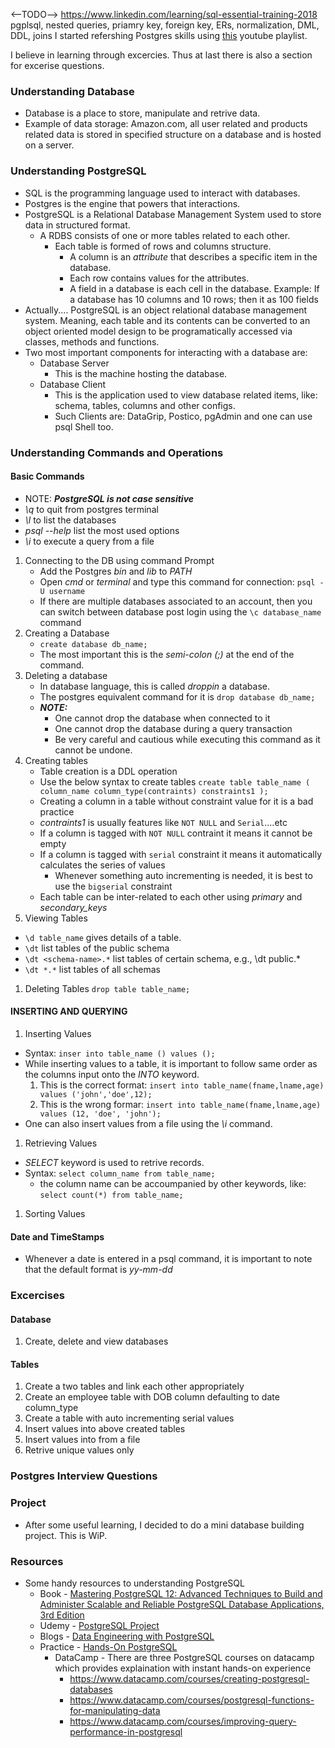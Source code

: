 <--TODO-->
https://www.linkedin.com/learning/sql-essential-training-2018
pgplsql, nested queries, priamry key, foreign key, ERs, normalization, DML, DDL, joins
I started refershing Postgres skills using [this](https://www.youtube.com/playlist?list=PLwvrYc43l1MxAEOI_KwGe8l42uJxMoKeS) youtube playlist.

I believe in learning through excercies. Thus at last there is also a section for excerise questions.
### Understanding Database
* Database is a place to store, manipulate and retrive data.
* Example of data storage: Amazon.com, all user related and products related data is stored in specified structure on a database and is hosted on a server.

### Understanding PostgreSQL
* SQL is the programming language used to interact with databases.
* Postgres is the engine that powers that interactions.
* PostgreSQL is a Relational Database Management System used to store data in structured format.
    * A RDBS consists of one or more tables related to each other.
        * Each table is formed of rows and columns structure.
            * A column is an *attribute* that describes a specific item in the database.
            * Each row contains values for the attributes.
            * A field in a database is each cell in the database. Example: If a database has 10 columns and 10 rows; then it as 100 fields
* Actually.... PostgreSQL is an object relational database management system. Meaning, each table and its contents can be converted to an object oriented model design to be programatically accessed via classes, methods and functions. 
* Two most important components for interacting with a database are:
    * Database Server
        * This is the machine hosting the database.
    * Database Client
        * This is the application used to view database related items, like: schema, tables, columns and other configs.
        * Such Clients are: DataGrip, Postico, pgAdmin and one can use psql Shell too.
### Understanding Commands and Operations
#### Basic Commands
* NOTE: ***PostgreSQL is not case sensitive***
* *\q* to quit from postgres terminal
* *\l* to list the databases
* *psql --help* list the most used options
* *\i* to execute a query from a file

1. Connecting to the DB using command Prompt
    * Add the Postgres *bin* and *lib* to *PATH*
    * Open *cmd* or *terminal* and type this command for connection:
        `
        psql -U username
        `
    * If there are multiple databases associated to an account, then you can switch between database post login using the 
    `\c database_name` command
2. Creating a Database
    * ` create database db_name;
    `
    * The most important this is the *semi-colon (;)* at the end of the command.
1. Deleting a database
    * In database language, this is called *droppin* a database.
    * The postgres equivalent command for it is `drop database db_name;`
    * ***NOTE:*** 
        * One cannot drop the database when connected to it
        * One cannot drop the database during a query transaction
        * Be very careful and cautious while executing this command as it cannot be undone.
1. Creating tables
    * Table creation is a DDL operation
    * Use the below syntax to create tables
    `
    create table table_name ( 
        column_name column_type(contraints) constraints1
    );
    `
    * Creating a column in a table without constraint value for it is a bad practice
    * *contraints1* is usually features like `NOT NULL` and `Serial`....etc
    * If a column is tagged with `NOT NULL` contraint it means it cannot be empty
    * If a column is tagged with `serial` constraint it means it automatically calculates the series of values
        * Whenever something auto incrementing is needed, it is best to use the `bigserial` constraint
    * Each table can be inter-related to each other using *primary* and *secondary_keys*
1. Viewing Tables
* `\d table_name` gives details of a table.
* `\dt` list tables of the public schema
* `\dt <schema-name>.*` list tables of certain schema, e.g., \dt public.*
* `\dt *.*` list tables of all schemas
1. Deleting Tables
`drop table table_name;`
#### INSERTING AND QUERYING
1. Inserting Values
* Syntax: `inser into table_name () values ();`
* While inserting values to a table, it is important to follow same order as the columns input onto the *INTO* keyword.
    1. This is the correct format:
        `insert into table_name(fname,lname,age) values ('john','doe',12);`
    1. This is the wrong formar:
        `insert into table_name(fname,lname,age) values (12, 'doe', 'john');`
* One can also insert values from a file using the *\i* command.
1. Retrieving Values
* *SELECT* keyword is used to retrive records.
* Syntax: `select column_name from table_name;`
    * the column name can be accoumpanied by other keywords, like:
        `select count(*) from table_name;`
1. Sorting Values



#### Date and TimeStamps
* Whenever a date is entered in a psql command, it is important to note that the default format is *yy-mm-dd*
### Excercises
#### Database
1. Create, delete and view databases
#### Tables
1. Create a two tables and link each other appropriately 
2. Create an employee table with DOB column defaulting to date column_type
3. Create a table with auto incrementing serial values
1. Insert values into above created tables
1. Insert values into from a file
1. Retrive unique values only   
### Postgres Interview Questions

### Project
* After some useful learning, I decided to do a mini database building project. This is WiP.
### Resources
* Some handy resources to understanding PostgreSQL
     * Book - [Mastering PostgreSQL 12: Advanced Techniques to Build and Administer Scalable and Reliable PostgreSQL Database Applications, 3rd Edition](https://www.amazon.com/Mastering-PostgreSQL-techniques-administer-applications-ebook/dp/B0822GCCDT)
     * Udemy - [PostgreSQL Project](https://www.udemy.com/course/create-a-web-application-with-python-django-postgresql/)
     * Blogs - [Data Engineering with PostgreSQL](https://towardsdatascience.com/data-engineering-with-python-django-and-postgresql-99409492769)
     * Practice - [Hands-On PostgreSQL](https://pgexercises.com/questions/basic/)
        * DataCamp - There are three PostgreSQL courses on datacamp which provides explaination with instant hands-on experience
            * https://www.datacamp.com/courses/creating-postgresql-databases
            * https://www.datacamp.com/courses/postgresql-functions-for-manipulating-data
            * https://www.datacamp.com/courses/improving-query-performance-in-postgresql
